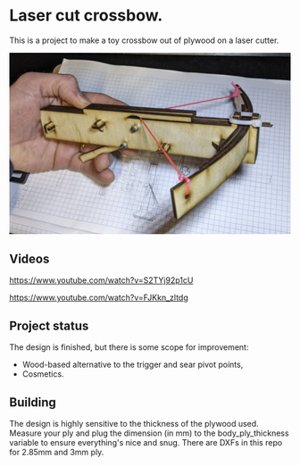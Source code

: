 # Laser cut crossbow.

This is a project to make a toy crossbow out of plywood on a laser cutter.

![Laser cut wooden crossbow](pic.png?raw=true)

## Videos

https://www.youtube.com/watch?v=S2TYj92p1cU

https://www.youtube.com/watch?v=FJKkn_zltdg

## Project status

The design is finished, but there is some scope for improvement:

* Wood-based alternative to the trigger and sear pivot points,
* Cosmetics.

## Building

The design is highly sensitive to the thickness of the plywood used. Measure
your ply and plug the dimension (in mm) to the body_ply_thickness variable
to ensure everything's nice and snug. There are DXFs in this repo for 2.85mm
and 3mm ply.